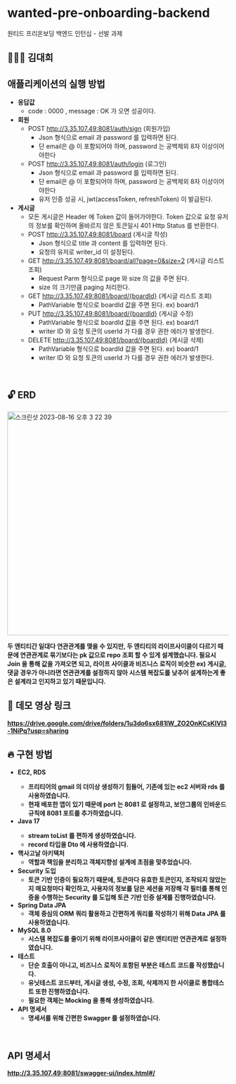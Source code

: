 # wanted-pre-onboarding-backend
원티드 프리온보딩 백엔드 인턴십 - 선발 과제

## 🙇🏻‍♂️ 김대희

## 애플리케이션의 실행 방법
- <b>응답값</b>
  - code : 0000 , message : OK 가 오면 성공이다.
- <b>회원</b>
  - POST http://3.35.107.49:8081/auth/sign (회원가입)
    - Json 형식으로 email 과 password 를 입력하면 된다.
    - 단 email은 @ 이 포함되어야 하며, password 는 공백제외 8자 이상이어야한다
  - POST http://3.35.107.49:8081/auth/login (로그인)
    - Json 형식으로 email 과 password 를 입력하면 된다.
    - 단 email은 @ 이 포함되어야 하며, password 는 공백제외 8자 이상이어야한다
    - 유저 인증 성공 시, jwt(accessToken, refreshToken) 이 발급된다.
- <b>게시글</b>
  - 모든 게시글은 Header 에 Token 값이 들어가야한다. Token 값으로 요청 유저의 정보를 확인하며 올바르지 않은 토큰일시 401 Http Status 를 반환한다.
  - POST http://3.35.107.49:8081/board (게시글 작성)
    - Json 형식으로 title 과 content 를 입력하면 된다.
    - 요청의 유저로 writer_id 이 설정된다.
  - GET http://3.35.107.49:8081/board/all?page=0&size=2 (게시글 리스트 조회)
    - Request Parm 형식으로 page 와 size 의 값을 주면 된다.
    - size 의 크기만큼 paging 처리한다.
  - GET http://3.35.107.49:8081/board/{boardId} (게시글 리스트 조회)
    - PathVariable 형식으로 boardId 값을 주면 된다. ex) board/1
  - PUT http://3.35.107.49:8081/board/{boardId} (게시글 수정)
    - PathVariable 형식으로 boardId 값을 주면 된다. ex) board/1
    - writer ID 와 요청 토큰의 userId 가 다를 경우 권한 에러가 발생한다.
  - DELETE http://3.35.107.49:8081/board/{boardId} (게시글 삭제)
    - PathVariable 형식으로 boardId 값을 주면 된다. ex) board/1
    - writer ID 와 요청 토큰의 userId 가 다를 경우 권한 에러가 발생한다.
    
<br>

## 🔓 ERD
<img width="508" alt="스크린샷 2023-08-16 오후 3 22 39" src="https://github.com/eet43/wanted-pre-onboarding-backend/assets/59008469/e2b63153-cf08-4605-9c1b-0847e5051ecd">


<b>두 엔티티간 일대다 연관관계를 맺을 수 있지만, 두 엔티티의 라이프사이클이 다르기 때문에 연관관계로 묶기보다는 pk 값으로 repo 조회 할 수 있게 설계했습니다. 필요시 Join 을 통해 값을 가져오면 되고, 라이프 사이클과 비즈니스 로직이 비슷한 ex) 게시글, 댓글 경우가 아니라면 연관관계를 설정하지 않아 시스템 복잡도를 낮추어 설계하는게 좋은 설계라고 인지하고 있기 때문입니다.
<br>

## 🌹 데모 영상 링크
https://drive.google.com/drive/folders/1u3do6sx681lW_ZO2OnKCsKIVI3-1NiPq?usp=sharing
<br>

## 🔥 구현 방법
- <b>EC2, RDS<b>
  - 프리티어의 gmail 의 더이상 생성하기 힘들어, 기존에 있는 ec2 서버와 rds 를 사용하였습니다.
  - 현재 배포한 앱이 있기 때문에 port 는 8081 로 설정하고, 보안그룹의 인바운드 규칙에 8081 포트를 추가하였습니다.
- <b>Java 17<b>
  - stream toList 를 편하게 생성하였습니다.
  - record 타입을 Dto 에 사용하였습니다.
- <b>핵사고날 아키텍처</b>  
  - 역할과 책임을 분리하고 객체지향성 설계에 초점을 맞추었습니다.
- <b>Security 도입</b>
  - 토큰 기반 인증이 필요하기 때문에, 토큰마다 유효한 토큰인지, 조작되지 않았는지 매요청마다 확인하고, 사용자의 정보를 담은 세션을 저장해 각 필터를 통해 인증을 수행하는 Security 를 도입해 토큰 기반 인증 설계를 진행하였습니다.
- <b>Spring Data JPA</b>  
  - 객체 중심의 ORM 쿼리 활용하고 간편하게 쿼리를 작성하기 위해 Data JPA 를 사용하였습니다.
- <b>MySQL 8.0</b>  
  - 시스템 복잡도를 줄이기 위해 라이프사이클이 같은 엔티티만 연관관계로 설정하였습니다.
- <b>테스트</b>
  - 단순 호출이 아니고, 비즈니스 로직이 포함된 부분은 테스트 코드를 작성했습니다.
  - 유닛테스트 코드부터, 게시글 생성, 수정, 조회, 삭제까지 한 사이클로 통합테스트 또한 진행하였습니다.
  - 필요한 객체는 Mocking 을 통해 생성하였습니다.
- <b>API 명세서</b>
  - 명세서를 위해 간편한 Swagger 를 설정하였습니다.


<br>

## API 명세서

http://3.35.107.49:8081/swagger-ui/index.html#/


